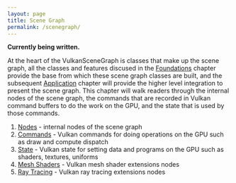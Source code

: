 ```yaml
---
layout: page
title: Scene Graph
permalink: /scenegraph/
---
```


**Currently being written.**

At the heart of the VulkanSceneGraph is classes that make up the scene graph, all the classes and features discused in the [Foundations](../2_Foundations/index.md) chapter provide the base from which these scene graph classes are built, and the subsequent [Application](../4_Application/index.md) chapter will provide the higher level integration to present the scene graph. This chapter will walk readers through the internal nodes of the scene graph, the commands that are recorded in Vulkan command buffers to do the work on the GPU, and the state that is used by those commands.

1. [Nodes](Nodes.md) - internal nodes of the scene graph
2. [Commands](Commands.md) - Vulkan commands for doing operations on the GPU such as draw and compute dispatch
3. [State](State.md) - Vulkan state for setting data and programs on the GPU such as shaders, textures, uniforms
4. [Mesh Shaders](MeshShaders.md) - Vulkan mesh shader extensions nodes
5. [Ray Tracing](RayTracing.md) - Vulkan ray tracing extensions nodes
